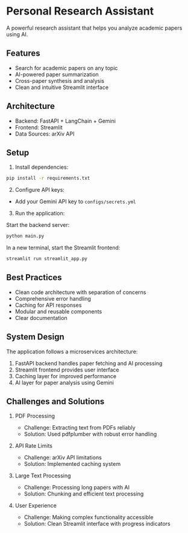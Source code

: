 # Personal Research Assistant

A powerful research assistant that helps you analyze academic papers using AI.

## Features

- Search for academic papers on any topic
- AI-powered paper summarization
- Cross-paper synthesis and analysis
- Clean and intuitive Streamlit interface

## Architecture

- Backend: FastAPI + LangChain + Gemini
- Frontend: Streamlit
- Data Sources: arXiv API

## Setup

1. Install dependencies:
```bash
pip install -r requirements.txt
```

2. Configure API keys:
- Add your Gemini API key to `configs/secrets.yml`

3. Run the application:

Start the backend server:
```bash
python main.py
```

In a new terminal, start the Streamlit frontend:
```bash
streamlit run streamlit_app.py
```

## Best Practices

- Clean code architecture with separation of concerns
- Comprehensive error handling
- Caching for API responses
- Modular and reusable components
- Clear documentation

## System Design

The application follows a microservices architecture:
1. FastAPI backend handles paper fetching and AI processing
2. Streamlit frontend provides user interface
3. Caching layer for improved performance
4. AI layer for paper analysis using Gemini

## Challenges and Solutions

1. PDF Processing
   - Challenge: Extracting text from PDFs reliably
   - Solution: Used pdfplumber with robust error handling

2. API Rate Limits
   - Challenge: arXiv API limitations
   - Solution: Implemented caching system

3. Large Text Processing
   - Challenge: Processing long papers with AI
   - Solution: Chunking and efficient text processing

4. User Experience
   - Challenge: Making complex functionality accessible
   - Solution: Clean Streamlit interface with progress indicators
